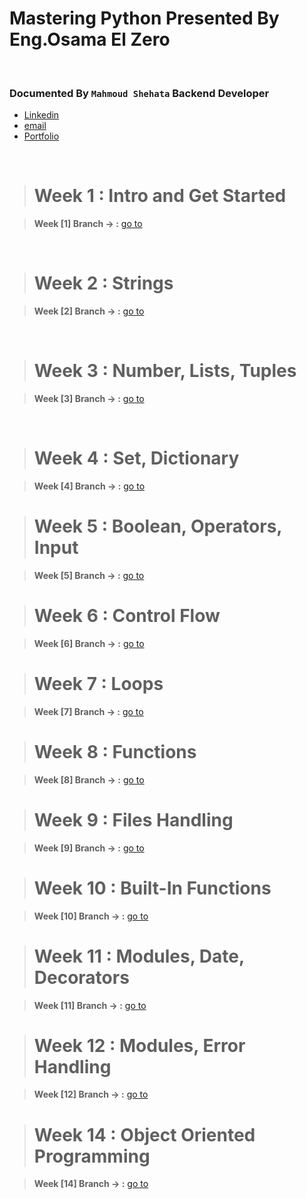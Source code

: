 # Mastering Python Presented By Eng.Osama El Zero

<br>

### Documented By `Mahmoud Shehata` Backend Developer

- [Linkedin](https://www.linkedin.com/in/mahmoud-shehata-muhammed/)
- [email](https://mail.google.com/mail/)
- [Portfolio](https://my-dynamic-portfolio2.herokuapp.com/)

<br>

> # Week 1 : Intro and Get Started

> **Week [1] Branch -> :** [go to](https://github.com/mmshehatta/Python-BootCamp/tree/week_1/week_1)

<br>

> # Week 2 : Strings

> **Week [2] Branch -> :** [go to](https://github.com/mmshehatta/Python-BootCamp/tree/weak_2)

<br/>

> # Week 3 : Number, Lists, Tuples

> **Week [3] Branch -> :** [go to](https://github.com/mmshehatta/Python-BootCamp/tree/week_3/week_3)

<br/>

> # Week 4 : Set, Dictionary

> **Week [4] Branch -> :** [go to](https://github.com/mmshehatta/Python-BootCamp/tree/week_4/week_4)


> # Week 5 : Boolean, Operators, Input

> **Week [5] Branch -> :** [go to](https://github.com/mmshehatta/Python-BootCamp/tree/week_5/week_5)

> # Week 6 : Control Flow

> **Week [6] Branch -> :** [go to](https://github.com/mmshehatta/Python-BootCamp/tree/week_6/week_6)

> # Week 7 : Loops

> **Week [7] Branch -> :** [go to](https://github.com/mmshehatta/Python-BootCamp/tree/week_7/week_7)

> # Week 8 : Functions

> **Week [8] Branch -> :** [go to](https://github.com/mmshehatta/Python-BootCamp/tree/week_8/week_8)

> # Week 9 : Files Handling

> **Week [9] Branch -> :** [go to](https://github.com/mmshehatta/Python-BootCamp/tree/week_9/week_9)

> # Week 10 : Built-In Functions

> **Week [10] Branch -> :** [go to](https://github.com/mmshehatta/Python-BootCamp/tree/week10/week_10)

> # Week 11 : Modules, Date, Decorators

>  **Week [11] Branch -> :** [go to](https://github.com/mmshehatta/Python-BootCamp/tree/week11/week_11)

> # Week 12 : Modules, Error Handling

>  **Week [12] Branch -> :** [go to](https://github.com/mmshehatta/Python-BootCamp/tree/week_12/week_12)

> # Week 14 : Object Oriented Programming

>  **Week [14] Branch -> :** [go to](https://github.com/mmshehatta/Python-BootCamp/tree/week_14/week_14)
